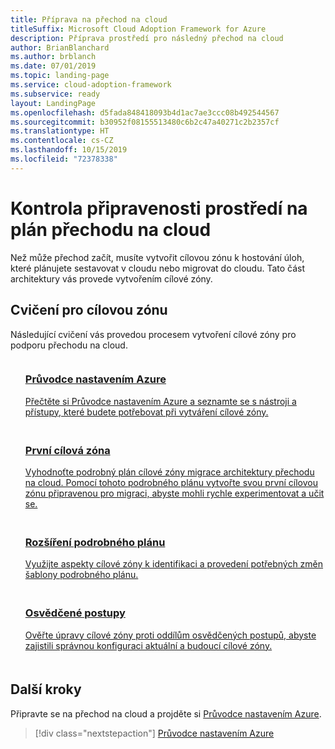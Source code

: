 ```yaml
---
title: Příprava na přechod na cloud
titleSuffix: Microsoft Cloud Adoption Framework for Azure
description: Příprava prostředí pro následný přechod na cloud
author: BrianBlanchard
ms.author: brblanch
ms.date: 07/01/2019
ms.topic: landing-page
ms.service: cloud-adoption-framework
ms.subservice: ready
layout: LandingPage
ms.openlocfilehash: d5fada848418093b4d1ac7ae3ccc08b492544567
ms.sourcegitcommit: b30952f08155513480c6b2c47a40271c2b2357cf
ms.translationtype: HT
ms.contentlocale: cs-CZ
ms.lasthandoff: 10/15/2019
ms.locfileid: "72378338"
---
```

<!-- markdownlint-disable MD026 -->

# <a name="ensure-the-environment-is-prepared-for-the-cloud-adoption-plan"></a>Kontrola připravenosti prostředí na plán přechodu na cloud

Než může přechod začít, musíte vytvořit cílovou zónu k hostování úloh, které plánujete sestavovat v cloudu nebo migrovat do cloudu. Tato část architektury vás provede vytvořením cílové zóny.

## <a name="landing-zone-exercises"></a>Cvičení pro cílovou zónu

Následující cvičení vás provedou procesem vytvoření cílové zóny pro podporu přechodu na cloud.

<!-- markdownlint-disable MD033 -->

<ul class="panelContent cardsF">
    <li style="display: flex; flex-direction: column;">
        <a href="./azure-setup-guide/index.md">
            <div class="cardSize">
                <div class="cardPadding" style="padding-bottom:10px;">
                    <div class="card" style="padding-bottom:10px;">
                        <div class="cardImageOuter">
                            <div class="cardImage">
                                <img alt="" src="../_images/icons/1.png" data-linktype="external">
                            </div>
                        </div>
                        <div class="cardText" style="padding-left:0px;">
                            <h3>Průvodce nastavením Azure</h3>
Přečtěte si Průvodce nastavením Azure a seznamte se s nástroji a přístupy, které budete potřebovat při vytváření cílové zóny.
                        </div>
                    </div>
                </div>
            </div>
        </a>
    </li>
    <li style="display: flex; flex-direction: column;">
        <a href="./azure-setup-guide/migration-landing-zone.md">
            <div class="cardSize">
                <div class="cardPadding" style="padding-bottom:10px;">
                    <div class="card" style="padding-bottom:10px;">
                        <div class="cardImageOuter">
                            <div class="cardImage">
                                <img alt="" src="../_images/icons/2.png" data-linktype="external">
                            </div>
                        </div>
                        <div class="cardText" style="padding-left:0px;">
                            <h3>První cílová zóna</h3>
Vyhodnoťte podrobný plán cílové zóny migrace architektury přechodu na cloud. Pomocí tohoto podrobného plánu vytvořte svou první cílovou zónu připravenou pro migraci, abyste mohli rychle experimentovat a učit se.
                        </div>
                    </div>
                </div>
            </div>
        </a>
    </li>
    <li style="display: flex; flex-direction: column;">
        <a href="./considerations/index.md">
            <div class="cardSize">
                <div class="cardPadding" style="padding-bottom:10px;">
                    <div class="card" style="padding-bottom:10px;">
                        <div class="cardImageOuter">
                            <div class="cardImage">
                                <img alt="" src="../_images/icons/3.png" data-linktype="external">
                            </div>
                        </div>
                        <div class="cardText" style="padding-left:0px;">
                            <h3>Rozšíření podrobného plánu</h3>
Využijte aspekty cílové zóny k identifikaci a provedení potřebných změn šablony podrobného plánu.
                        </div>
                    </div>
                </div>
            </div>
        </a>
    </li>
    <li style="display: flex; flex-direction: column;">
        <a href="./azure-best-practices/index.md">
            <div class="cardSize">
                <div class="cardPadding" style="padding-bottom:10px;">
                    <div class="card" style="padding-bottom:10px;">
                        <div class="cardImageOuter">
                            <div class="cardImage">
                                <img alt="" src="../_images/icons/4.png" data-linktype="external">
                            </div>
                        </div>
                        <div class="cardText" style="padding-left:0px;">
                            <h3>Osvědčené postupy</h3>
Ověřte úpravy cílové zóny proti oddílům osvědčených postupů, abyste zajistili správnou konfiguraci aktuální a budoucí cílové zóny.
                        </div>
                    </div>
                </div>
            </div>
        </a>
    </li>
</ul>

<!-- markdownlint-enable MD033 -->

## <a name="next-steps"></a>Další kroky

Připravte se na přechod na cloud a projděte si [Průvodce nastavením Azure](./azure-setup-guide/index.md).

> [!div class="nextstepaction"]
> [Průvodce nastavením Azure](./azure-setup-guide/index.md)
